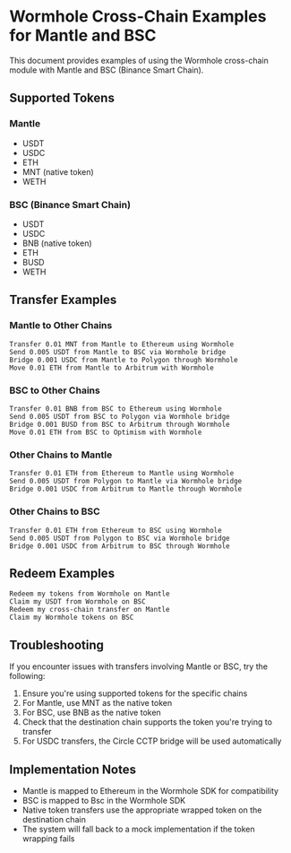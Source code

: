# Wormhole Cross-Chain Examples for Mantle and BSC

This document provides examples of using the Wormhole cross-chain module with Mantle and BSC (Binance Smart Chain).

## Supported Tokens

### Mantle
- USDT
- USDC
- ETH
- MNT (native token)
- WETH

### BSC (Binance Smart Chain)
- USDT
- USDC
- BNB (native token)
- ETH
- BUSD
- WETH

## Transfer Examples

### Mantle to Other Chains

```
Transfer 0.01 MNT from Mantle to Ethereum using Wormhole
Send 0.005 USDT from Mantle to BSC via Wormhole bridge
Bridge 0.001 USDC from Mantle to Polygon through Wormhole
Move 0.01 ETH from Mantle to Arbitrum with Wormhole
```

### BSC to Other Chains

```
Transfer 0.01 BNB from BSC to Ethereum using Wormhole
Send 0.005 USDT from BSC to Polygon via Wormhole bridge
Bridge 0.001 BUSD from BSC to Arbitrum through Wormhole
Move 0.01 ETH from BSC to Optimism with Wormhole
```

### Other Chains to Mantle

```
Transfer 0.01 ETH from Ethereum to Mantle using Wormhole
Send 0.005 USDT from Polygon to Mantle via Wormhole bridge
Bridge 0.001 USDC from Arbitrum to Mantle through Wormhole
```

### Other Chains to BSC

```
Transfer 0.01 ETH from Ethereum to BSC using Wormhole
Send 0.005 USDT from Polygon to BSC via Wormhole bridge
Bridge 0.001 USDC from Arbitrum to BSC through Wormhole
```

## Redeem Examples

```
Redeem my tokens from Wormhole on Mantle
Claim my USDT from Wormhole on BSC
Redeem my cross-chain transfer on Mantle
Claim my Wormhole tokens on BSC
```

## Troubleshooting

If you encounter issues with transfers involving Mantle or BSC, try the following:

1. Ensure you're using supported tokens for the specific chains
2. For Mantle, use MNT as the native token
3. For BSC, use BNB as the native token
4. Check that the destination chain supports the token you're trying to transfer
5. For USDC transfers, the Circle CCTP bridge will be used automatically

## Implementation Notes

- Mantle is mapped to Ethereum in the Wormhole SDK for compatibility
- BSC is mapped to Bsc in the Wormhole SDK
- Native token transfers use the appropriate wrapped token on the destination chain
- The system will fall back to a mock implementation if the token wrapping fails 